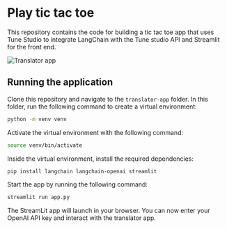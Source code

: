# Play tic tac toe

This repository contains the code for building a tic tac toe app that uses Tune Studio to integrate LangChain with the Tune studio API and Streamlit for the front end. 

![Translator app](./assets/translator_app.png)

## Running the application

Clone this repository and navigate to the `translator-app` folder. In this folder, run the following command to create a virtual environment: 

```sh
python -m venv venv
```

Activate the virtual environment with the following command: 

```sh
source venv/bin/activate
```

Inside the virtual environment, install the required dependencies: 

```sh
pip install langchain langchain-openai streamlit
```

Start the app by running the following command: 

```sh
streamlit run app.py
```

The StreamLit app will launch in your browser. You can now enter your OpenAI API key and interact with the translator app. 
